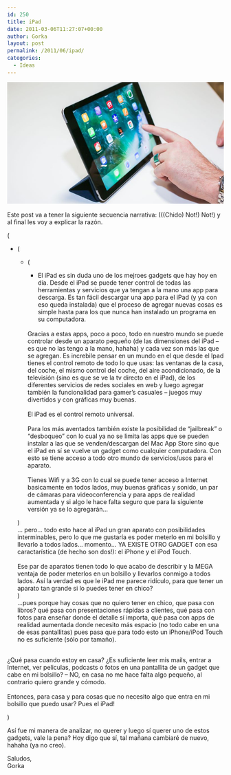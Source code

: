 ```yaml
---
id: 250
title: iPad
date: 2011-03-06T11:27:07+00:00
author: Gorka
layout: post
permalink: /2011/06/ipad/
categories:
  - Ideas
---
```

<img style="margin: auto;" src="/public/img/2011/03/ipad.jpg" alt="iPad" />

Este post va a tener la siguiente secuencia narrativa: (((Chido) Not!) Not!) y al final les voy a explicar la razón.

(

  + (

    + (

      + El iPad es sin duda uno de los mejroes gadgets que hay hoy en día. Desde el iPad se puede tener control de todas las herramientas y servicios que ya tengan a la mano una app para descarga. Es tan fácil descargar una app para el iPad (y ya con eso queda instalada) que el proceso de agregar nuevas cosas es simple hasta para los que nunca han instalado un programa en su computadora.<br />
      <br />
      Gracias a estas apps, poco a poco, todo en nuestro mundo se puede controlar desde un aparato pequeño (de las dimensiones del iPad – es que no las tengo a la mano, hahaha) y cada vez son más las que se agregan. Es increbile pensar en un mundo en el que desde el Ipad tienes el control remoto de todo lo que usas: las ventanas de la casa, del coche, el mismo control del coche, del aire acondicionado, de la televisión (sino es que se ve la tv directo en el iPad), de los diferentes servicios de redes sociales en web y luego agregar también la funcionalidad para gamer’s casuales – juegos muy divertidos y con gráficas muy buenas.<br />
      <br />
      El iPad es el control remoto universal.<br />
      <br />
      Para los más aventados también existe la posibilidad de “jailbreak” o “desboqueo” con lo cual ya no se limita las apps que se pueden instalar a las que se venden/descargan del Mac App Store sino que el iPad en sí se vuelve un gadget como cualquier computadora. Con esto se tiene acceso a todo otro mundo de servicios/usos para el aparato.<br />
      <br />
      Tienes Wifi y a 3G con lo cual se puede tener acceso a Internet basicamente en todos lados, muy buenas gráficas y sonido, un par de cámaras para videoconferencia y para apps de realidad aumentada y si algo le hace falta seguro que para la siguiente versión ya se lo agregarán…<br />
    )<br />
    … pero… todo esto hace al iPad un gran aparato con posibilidades interminables, pero lo que me gustaría es poder meterlo en mi bolsillo y llevarlo a todos lados… momento… YA EXISTE OTRO GADGET con esa caractarística (de hecho son dos!): el iPhone y el iPod Touch.<br />
    <br />
    Ese par de aparatos tienen todo lo que acabo de describir y la MEGA ventaja de poder meterlos en un bolsillo y llevarlos conmigo a todos lados. Así la verdad es que le iPad me parece ridículo, para que tener un aparato tan grande si lo puedes tener en chico?<br />
  )<br />
  …pues porque hay cosas que no quiero tener en chico, que pasa con libros? qué pasa con presentaciones rápidas a clientes, qué pasa con fotos para enseñar donde el detalle sí importa, qué pasa con apps de realidad aumentada donde necesito más espacio (no todo cabe en una de esas pantallitas) pues pasa que para todo esto un iPhone/iPod Touch no es suficiente (sólo por tamaño).<br />
  <br />
  ¿Qué pasa cuando estoy en casa? ¿Es suficiente leer mis mails, entrar a Internet, ver peliculas, podcasts o fotos en una pantallita de un gadget que cabe en mi bolsillo? – NO, en casa no me hace falta algo pequeño, al contrario quiero grande y cómodo.<br />
  <br />
  Entonces, para casa y para cosas que no necesito algo que entra en mi bolsillo que puedo usar? Pues el iPad!<br />

)

Así fue mi manera de analizar, no querer y luego sí querer uno de estos gadgets, vale la pena? Hoy digo que sí, tal mañana cambiaré de nuevo, hahaha (ya no creo).

Saludos,<br />
Gorka


